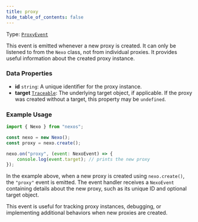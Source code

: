```yaml
---
title: proxy
hide_table_of_contents: false
---
```


Type: [`ProxyEvent`](/docs/api/classes/ProxyEvent)

This event is emitted whenever a new proxy is created. It can only be listened to from the `Nexo` class, not from individual proxies. It provides useful information about the created proxy instance.

### Data Properties

- **id** `string`: A unique identifier for the proxy instance.
- **target** [`Traceable`](/docs/api/type-aliases/Traceable): The underlying target object, if applicable. If the proxy was created without a target, this property may be `undefined`.

### Example Usage

```javascript
import { Nexo } from "nexos";

const nexo = new Nexo();
const proxy = nexo.create();

nexo.on("proxy", (event: NexoEvent) => {
    console.log(event.target); // prints the new proxy
});
```

In the example above, when a new proxy is created using `nexo.create()`, the `"proxy"` event is emitted. The event handler receives a `NexoEvent` containing details about the new proxy, such as its unique ID and optional target object.

This event is useful for tracking proxy instances, debugging, or implementing additional behaviors when new proxies are created.
